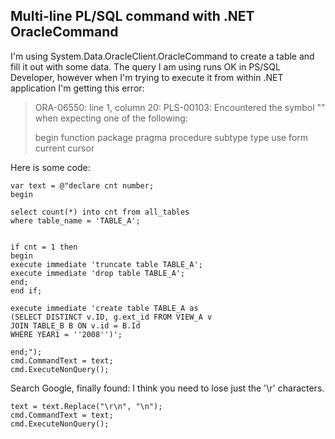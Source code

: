 Multi-line PL/SQL command with .NET OracleCommand
---

I'm using System.Data.OracleClient.OracleCommand to create a table and fill it out with some data. The query I am using runs OK in PS/SQL Developer, however when I'm trying to execute it from within .NET application I'm getting this error:

>ORA-06550: line 1, column 20:
PLS-00103: Encountered the symbol "" when expecting one of the following:
>
>begin function package pragma procedure subtype type use form current cursor

Here is some code:

	var text = @"declare cnt number;
	begin
	
	select count(*) into cnt from all_tables
	where table_name = 'TABLE_A';
	
	
	if cnt = 1 then
	begin 
	execute immediate 'truncate table TABLE_A';
	execute immediate 'drop table TABLE_A';
	end;
	end if;
	
	execute immediate 'create table TABLE_A as 
	(SELECT DISTINCT v.ID, g.ext_id FROM VIEW_A v
	JOIN TABLE_B B ON v.id = B.Id
	WHERE YEAR1 = ''2008'')';
	
	end;");
	cmd.CommandText = text;
	cmd.ExecuteNonQuery();

Search Google, finally found:
I think you need to lose just the '\r' characters.

	text = text.Replace("\r\n", "\n");
	cmd.CommandText = text;
	cmd.ExecuteNonQuery();